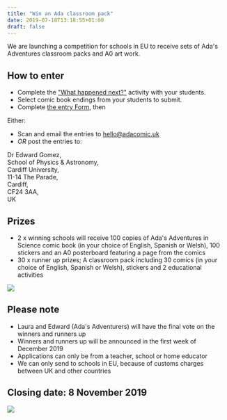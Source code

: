 ```yaml
---
title: "Win an Ada classroom pack"
date: 2019-07-18T13:18:55+01:00
draft: false
---
```

We are launching a competition for schools in EU to receive sets of Ada's Adventures classroom packs and A0 art work.


## How to enter

- Complete the ["What happened next?"](/education/next/) activity with your students.
- Select comic book endings from your students to submit.
- Complete [the entry Form](https://forms.gle/H2XUJVQsQxABKyf56), then

Either:

- Scan and email the entries to <a href="mailto:hello@adacomic.uk">hello@adacomic.uk</a>
- *OR* post the entries to:

Dr Edward Gomez,<br/>
School of Physics & Astronomy,<br/>
Cardiff University,<br/>
11-14 The Parade,<br/>
Cardiff,<br/>
CF24 3AA,<br/>
UK

## Prizes
- 2 x winning schools will receive 100 copies of Ada's Adventures in Science comic book (in your choice of English, Spanish or Welsh), 100 stickers and an A0 posterboard featuring a page from the comics
- 30 x runner up prizes; A classroom pack including 30 comics (in your choice of English, Spanish or Welsh), stickers and 2 educational activities

<img class="responsive" src="/media/DSC09918.JPG" />


## Please note
- Laura and Edward (Ada's Adventurers) will have the final vote on the winners and runners up
- Winners and runners up will be announced in the first week of December 2019
- Applications can only be from a teacher, school or home educator
- We can only send to schools in EU, because of customs charges between UK and other countries

## Closing date: 8 November 2019
<img class="responsive" src="/media/classroom_pack.jpg" />

